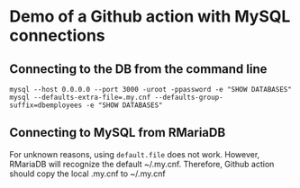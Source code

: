 # Demo of a Github action with MySQL connections

## Connecting to the DB from the command line
```
mysql --host 0.0.0.0 --port 3000 -uroot -ppassword -e "SHOW DATABASES"
mysql --defaults-extra-file=.my.cnf --defaults-group-suffix=dbemployees -e "SHOW DATABASES"
```
## Connecting to MySQL from RMariaDB

For unknown reasons, using `default.file` does not work. However, RMariaDB will recognize the default ~/.my.cnf. 
Therefore, Github action should copy the local .my.cnf to ~/.my.cnf  


